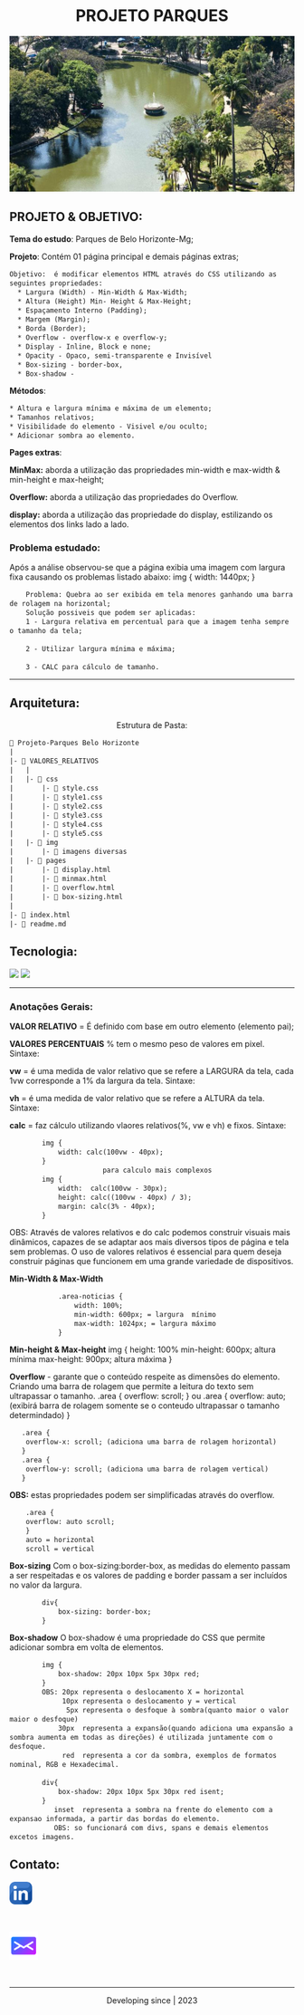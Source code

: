# <center>PROJETO PARQUES</center>
![parques](img/municipal1.jpg)



## PROJETO & OBJETIVO:

__Tema do estudo__: Parques de Belo Horizonte-Mg;

__Projeto__:  Contém  01 página principal e demais páginas extras;

    Objetivo:  é modificar elementos HTML através do CSS utilizando as seguintes propriedades:
      * Largura (Width) - Min-Width & Max-Width;
      * Altura (Height) Min- Height & Max-Height;
      * Espaçamento Interno (Padding);
      * Margem (Margin);
      * Borda (Border);
      * Overflow - overflow-x e overflow-y;
      * Display - Inline, Block e none;
      * Opacity - Opaco, semi-transparente e Invisível
      * Box-sizing - border-box,
      * Box-shadow - 

  __Métodos__:

    * Altura e largura mínima e máxima de um elemento; 
    * Tamanhos relativos;
    * Visibilidade do elemento - Visivel e/ou oculto;
    * Adicionar sombra ao elemento.

 __Pages extras__:

__MinMax:__ aborda a utilização das propriedades min-width e max-width & min-height e max-height;

__Overflow:__ aborda a utilização das propriedades do Overflow.

__display:__ aborda a utilização das propriedade do display, estilizando os elementos  dos links lado a lado.


### Problema estudado:
Após a análise  observou-se que a  página  exibia uma imagem com largura fixa causando os problemas listado abaixo:
img {
    width: 1440px;
}

        Problema: Quebra ao ser exibida em tela menores ganhando uma barra de rolagem na horizontal;
        Solução possiveis que podem ser aplicadas: 
        1 - Largura relativa em percentual para que a imagem tenha sempre o tamanho da tela;

        2 - Utilizar largura mínima e máxima;

        3 - CALC para cálculo de tamanho.

---
## Arquitetura:

<center>Estrutura de Pasta:</center>


    📁 Projeto-Parques Belo Horizonte
    |
    |- 📁 VALORES_RELATIVOS
    |   |
    |   |- 📁 css
    |       |- 📑 style.css
    |       |- 📑 style1.css
    |       |- 📑 style2.css
    |       |- 📑 style3.css
    |       |- 📑 style4.css
    |       |- 📑 style5.css
    |   |- 📁 img
    |       |- 📑 imagens diversas
    |   |- 📁 pages
    |       |- 📑 display.html
    |       |- 📑 minmax.html
    |       |- 📑 overflow.html
    |       |- 📑 box-sizing.html
    |
    |- 📑 index.html
    |- 📑 readme.md
  
## Tecnologia:
![](https://img.shields.io/badge/HTML-239120?style=for-the-badge&logo=html5&logoColor=white)
![](https://img.shields.io/badge/CSS-239120?&style=for-the-badge&logo=css3&logoColor=white)  

---

### Anotações Gerais:
__VALOR RELATIVO__ = É definido com base em outro elemento (elemento pai);


__VALORES PERCENTUAIS__ % tem o mesmo peso de valores em pixel.
Sintaxe: 

__vw__ = é uma medida de valor relativo que se refere a LARGURA da tela, cada 1vw corresponde a 1% da largura da tela.
Sintaxe:

__vh__ = é uma medida de valor relativo que se refere a ALTURA  da tela.
Sintaxe:

__calc__ = faz cálculo utilizando vlaores relativos(%, vw e vh) e fixos.
Sintaxe:

            img {
                width: calc(100vw - 40px);
            }
                           para calculo mais complexos
            img {
                width:  calc(100vw - 30px);
                height: calc((100vw - 40px) / 3);
                margin: calc(3% - 40px);
            }
  OBS: Através de valores relativos e do calc podemos construir visuais mais dinâmicos, capazes de se adaptar aos mais diversos tipos de página e tela sem problemas. O uso de valores relativos é essencial para quem deseja construir páginas que funcionem em uma grande variedade de dispositivos.

__Min-Width & Max-Width__ 

                .area-noticias {
                    width: 100%;
                    min-width: 600px; = largura  mínimo
                    max-width: 1024px; = largura máximo
                }

__Min-height & Max-height__ 
                img {
                        height: 100%
                        min-height: 600px; altura mínima
                        max-height: 900px; altura máxima
                }

__Overflow__ - garante que o conteúdo respeite as dimensões do elemento. Criando uma barra de rolagem que permite a leitura do texto sem ultrapassar o tamanho.
       .area {
        overflow: scroll;
       }
       ou
       .area {
        overflow: auto; (exibirá barra de rolagem somente se o conteudo ultrapassar o tamanho determindado)
       }

      
       .area {
        overflow-x: scroll; (adiciona uma barra de rolagem horizontal)
       }
       .area {
        overflow-y: scroll; (adiciona uma barra de rolagem vertical)
       }
__OBS:__ estas propriedades podem ser simplificadas através do overflow.

        .area {
        overflow: auto scroll;
        }
        auto = horizontal
        scroll = vertical

__Box-sizing__ Com o box-sizing:border-box, as medidas do elemento passam a ser respeitadas e os valores de padding e border passam a ser incluídos no valor da largura.

            div{
                box-sizing: border-box;
            }


__Box-shadow__ O box-shadow é uma propriedade do CSS que permite adicionar sombra em volta de elementos.

            img {
                box-shadow: 20px 10px 5px 30px red;
            }
            OBS: 20px representa o deslocamento X = horizontal
                 10px representa o deslocamento y = vertical
                  5px representa o desfoque à sombra(quanto maior o valor maior o desfoque)
                30px  representa a expansão(quando adiciona uma expansão a sombra aumenta em todas as direções) é utilizada juntamente com o desfoque.
                 red  representa a cor da sombra, exemplos de formatos nominal, RGB e Hexadecimal.

            div{
                box-shadow: 20px 10px 5px 30px red isent;
            }
               inset  representa a sombra na frente do elemento com a expansao informada, a partir das bordas do elemento.
               OBS: so funcionará com divs, spans e demais elementos excetos imagens.

## Contato:


<widht><a href="https://www.linkedin.com/in/nilva-pires" target="_blank">
<img text-align="left"  src="img/linkedin.png" alt="linkedin" width="40px" height="40px"></a></widht>  

<br>


 <left><a href="mailto:piresnilva@gmail.com" target="_blank">
<img text-align="right" src="img/email.png" alt="e-mail"  width="50px" height="50px"></a>  </left>

<br>  

___

<center>Developing since | 2023</center> 
